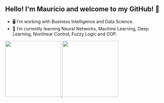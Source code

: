 ## Hello! I'm Maurício and welcome to my GitHub! 👋

- 🖥️ I'm working with Business Intelligence and Data Science. 
- 🌱 I’m currently learning Neural Networks, Machine Learning, Deep Learning, Nonlinear Control, Fuzzy Logic and OOP.

 <div>
  <a href="https://github.com/mauricio-gandarela">
  <img height="180em" src="https://github-readme-stats.vercel.app/api?username=mauricio-gandarela&show_icons=true&theme=dark&include_all_commits=true&count_private=true"/>
  <img height="180em" src="https://github-readme-stats.vercel.app/api/top-langs/?username=mauricio-gandarela&layout=compact&langs_count=7&theme=dark"/>
</div>



